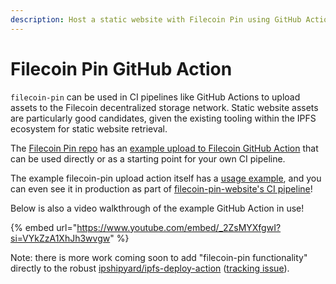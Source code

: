```yaml
---
description: Host a static website with Filecoin Pin using GitHub Actions
---
```

 
# Filecoin Pin GitHub Action

`filecoin-pin` can be used in CI pipelines like GitHub Actions to upload assets to the Filecoin decentralized storage network.  Static website assets are particularly good candidates, given the existing tooling within the IPFS ecosystem for static website retrieval.

The [Filecoin Pin repo](https://github.com/filecoin-project/filecoin-pin) has an [example upload to Filecoin GitHub Action](https://github.com/filecoin-project/filecoin-pin/tree/master/upload-action) that can be used directly or as a starting point for your own CI pipeline.  

The example filecoin-pin upload action itself has a [usage example](https://github.com/filecoin-project/filecoin-pin/tree/master/upload-action/examples), and you can even see it in production as part of [filecoin-pin-website's CI pipeline](https://github.com/filecoin-project/filecoin-pin-website/tree/main/.github/workflows)!

Below is also a video walkthrough of the example GitHub Action in use!

{% embed url="https://www.youtube.com/embed/_2ZsMYXfgwI?si=VYkZzA1XhJh3wvgw" %}

Note: there is more work coming soon to add "filecoin-pin functionality" directly to the robust [ipshipyard/ipfs-deploy-action](https://github.com/ipshipyard/ipfs-deploy-action) ([tracking issue](https://github.com/ipfs/ipfs-deploy-action/issues/39)).


